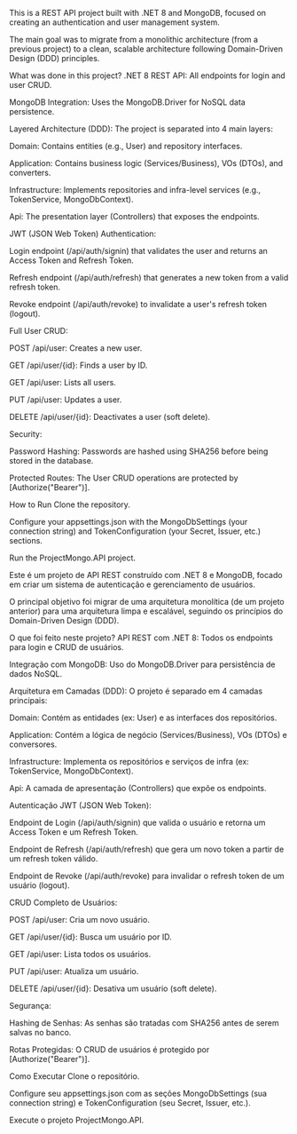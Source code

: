This is a REST API project built with .NET 8 and MongoDB, focused on creating an authentication and user management system.

The main goal was to migrate from a monolithic architecture (from a previous project) to a clean, scalable architecture following Domain-Driven Design (DDD) principles.

What was done in this project?
.NET 8 REST API: All endpoints for login and user CRUD.

MongoDB Integration: Uses the MongoDB.Driver for NoSQL data persistence.

Layered Architecture (DDD): The project is separated into 4 main layers:

Domain: Contains entities (e.g., User) and repository interfaces.

Application: Contains business logic (Services/Business), VOs (DTOs), and converters.

Infrastructure: Implements repositories and infra-level services (e.g., TokenService, MongoDbContext).

Api: The presentation layer (Controllers) that exposes the endpoints.

JWT (JSON Web Token) Authentication:

Login endpoint (/api/auth/signin) that validates the user and returns an Access Token and Refresh Token.

Refresh endpoint (/api/auth/refresh) that generates a new token from a valid refresh token.

Revoke endpoint (/api/auth/revoke) to invalidate a user's refresh token (logout).

Full User CRUD:

POST /api/user: Creates a new user.

GET /api/user/{id}: Finds a user by ID.

GET /api/user: Lists all users.

PUT /api/user: Updates a user.

DELETE /api/user/{id}: Deactivates a user (soft delete).

Security:

Password Hashing: Passwords are hashed using SHA256 before being stored in the database.

Protected Routes: The User CRUD operations are protected by [Authorize("Bearer")].

How to Run
Clone the repository.

Configure your appsettings.json with the MongoDbSettings (your connection string) and TokenConfiguration (your Secret, Issuer, etc.) sections.

Run the ProjectMongo.API project.


Este é um projeto de API REST construído com .NET 8 e MongoDB, focado em criar um sistema de autenticação e gerenciamento de usuários.

O principal objetivo foi migrar de uma arquitetura monolítica (de um projeto anterior) para uma arquitetura limpa e escalável, seguindo os princípios do Domain-Driven Design (DDD).

O que foi feito neste projeto?
API REST com .NET 8: Todos os endpoints para login e CRUD de usuários.

Integração com MongoDB: Uso do MongoDB.Driver para persistência de dados NoSQL.

Arquitetura em Camadas (DDD): O projeto é separado em 4 camadas principais:

Domain: Contém as entidades (ex: User) e as interfaces dos repositórios.

Application: Contém a lógica de negócio (Services/Business), VOs (DTOs) e conversores.

Infrastructure: Implementa os repositórios e serviços de infra (ex: TokenService, MongoDbContext).

Api: A camada de apresentação (Controllers) que expõe os endpoints.

Autenticação JWT (JSON Web Token):

Endpoint de Login (/api/auth/signin) que valida o usuário e retorna um Access Token e um Refresh Token.

Endpoint de Refresh (/api/auth/refresh) que gera um novo token a partir de um refresh token válido.

Endpoint de Revoke (/api/auth/revoke) para invalidar o refresh token de um usuário (logout).

CRUD Completo de Usuários:

POST /api/user: Cria um novo usuário.

GET /api/user/{id}: Busca um usuário por ID.

GET /api/user: Lista todos os usuários.

PUT /api/user: Atualiza um usuário.

DELETE /api/user/{id}: Desativa um usuário (soft delete).

Segurança:

Hashing de Senhas: As senhas são tratadas com SHA256 antes de serem salvas no banco.

Rotas Protegidas: O CRUD de usuários é protegido por [Authorize("Bearer")].

Como Executar
Clone o repositório.

Configure seu appsettings.json com as seções MongoDbSettings (sua connection string) e TokenConfiguration (seu Secret, Issuer, etc.).

Execute o projeto ProjectMongo.API.
